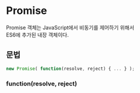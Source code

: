 # Promise
Promise 객체는 JavaScript에서 비동기를 제어하기 위해서  
ES6에 추가된 내장 객체이다.

## 문법
```js
new Promise( function(resolve, reject) { ... } );
```

### function(resolve, reject)
